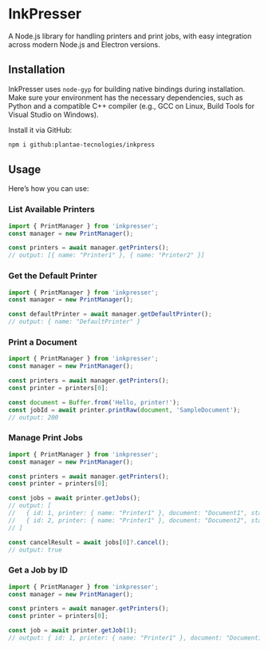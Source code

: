 # InkPresser
A Node.js library for handling printers and print jobs, with easy integration across modern Node.js and Electron versions.

## Installation
InkPresser uses `node-gyp` for building native bindings during installation. Make sure your environment has the necessary dependencies, such as Python and a compatible C++ compiler (e.g., GCC on Linux, Build Tools for Visual Studio on Windows). 

Install it via GitHub:
```bash
npm i github:plantae-tecnologies/inkpress
```

## Usage

Here’s how you can use:

### List Available Printers
```typescript
import { PrintManager } from 'inkpresser';
const manager = new PrintManager();

const printers = await manager.getPrinters();
// output: [{ name: "Printer1" }, { name: "Printer2" }]
```

### Get the Default Printer
```typescript
import { PrintManager } from 'inkpresser';
const manager = new PrintManager();

const defaultPrinter = await manager.getDefaultPrinter();
// output: { name: "DefaultPrinter" }
```

### Print a Document
```typescript
import { PrintManager } from 'inkpresser';
const manager = new PrintManager();

const printers = await manager.getPrinters();
const printer = printers[0];

const document = Buffer.from('Hello, printer!');
const jobId = await printer.printRaw(document, 'SampleDocument');
// output: 200
```

### Manage Print Jobs
```typescript
import { PrintManager } from 'inkpresser';
const manager = new PrintManager();

const printers = await manager.getPrinters();
const printer = printers[0];

const jobs = await printer.getJobs();
// output: [
//   { id: 1, printer: { name: "Printer1" }, document: "Document1", status: "queued", user: "user1" },
//   { id: 2, printer: { name: "Printer1" }, document: "Document2", status: "printing", user: "user1" }
// ]

const cancelResult = await jobs[0]?.cancel();
// output: true
```

### Get a Job by ID
```typescript
import { PrintManager } from 'inkpresser';
const manager = new PrintManager();

const printers = await manager.getPrinters();
const printer = printers[0];

const job = await printer.getJob(1);
// output: { id: 1, printer: { name: "Printer1" }, document: "Document1", status: "queued", user: "user1" }
```